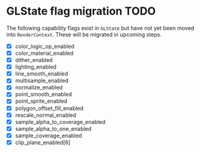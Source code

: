 # GLState flag migration TODO

The following capability flags exist in `GLState` but have not yet been
moved into `RenderContext`. These will be migrated in upcoming steps.

- [x] color_logic_op_enabled
- [x] color_material_enabled
- [x] dither_enabled
- [x] lighting_enabled
- [x] line_smooth_enabled
- [x] multisample_enabled
- [x] normalize_enabled
- [x] point_smooth_enabled
- [x] point_sprite_enabled
- [x] polygon_offset_fill_enabled
- [x] rescale_normal_enabled
- [x] sample_alpha_to_coverage_enabled
- [x] sample_alpha_to_one_enabled
- [x] sample_coverage_enabled
- [x] clip_plane_enabled[6]
